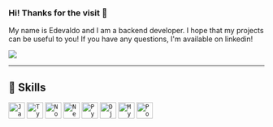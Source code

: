 ### Hi! Thanks for the visit 👋
My name is Edevaldo and I am a backend developer.
I hope that my projects can be useful to you! If you have any questions, I'm available on linkedin!
<p align="left">
  <a href="https://www.linkedin.com/in/edevaldo-filho/" alt="Linkedin">
  <img src="https://img.shields.io/badge/-Linkedin-0e76a8?style=flat-square&logo=Linkedin&logoColor=white&link=https://www.linkedin.com/in/guilhermesandi/" /></a>
</p>

---

## 🚀 Skills

<code><img height="32" src="https://cdn.jsdelivr.net/gh/devicons/devicon/icons/javascript/javascript-original.svg" alt="Javascript"/></code>
<code><img height="32" src="https://cdn.jsdelivr.net/gh/devicons/devicon/icons/typescript/typescript-original.svg" alt="Typescript"/></code>
<code><img height="32" src="https://cdn.jsdelivr.net/gh/devicons/devicon/icons/nodejs/nodejs-original.svg" alt="Nodejs"/></code>
<code><img height="32" src="https://cdn.jsdelivr.net/gh/devicons/devicon/icons/nestjs/nestjs-plain.svg" alt="Nestjs"/></code>
<code><img height="32" src="https://cdn.jsdelivr.net/gh/devicons/devicon/icons/python/python-original.svg" alt="Python"/></code>
<code><img height="32" src="https://cdn.jsdelivr.net/gh/devicons/devicon/icons/django/django-plain.svg" alt="Django"/></code>
<code><img height="32" src="https://cdn.jsdelivr.net/gh/devicons/devicon/icons/mysql/mysql-original-wordmark.svg" alt="MySQL"/></code>
<code><img height="32" src="https://cdn.jsdelivr.net/gh/devicons/devicon/icons/postgresql/postgresql-plain-wordmark.svg" alt="PostegreSQL"/></code>


<!--## 💻 Activity
[![edevaldohbf](https://github-readme-stats.vercel.app/api?username=edevaldohbf&theme=highcontrast)](https://github.com/edevaldohbf/)
[![edevaldohbf](https://github-readme-stats.vercel.app/api/top-langs/?username=edevaldohbf&hide=html&layout=compact&theme=gotham)](https://github.com/edevaldohbf/)-->
